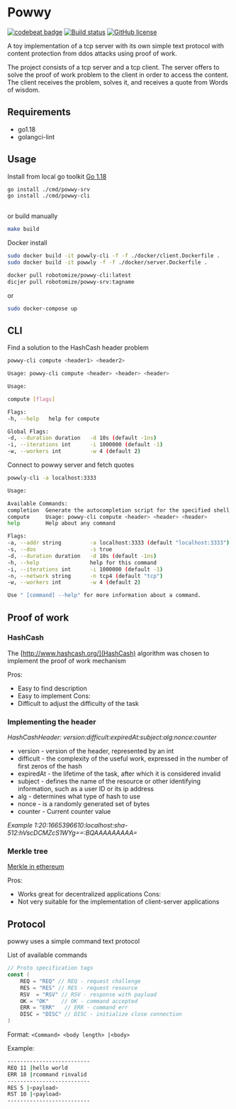 # Powwy

[![codebeat badge](https://codebeat.co/badges/a4a12b24-98e6-4627-b01c-8b124561f2e1)](https://codebeat.co/projects/github-com-robotomize-powwy-main)
[![Build status](https://github.com/robotomize/powwy/actions/workflows/release.yml/badge.svg)](https://github.com/robotomize/powwy/actions)
[![GitHub license](https://img.shields.io/github/license/robotomize/powwy.svg)](https://github.com/robotomize/powwy/blob/master/LICENSE)

A toy implementation of a tcp server with its own simple text protocol with content protection from ddos attacks using
proof of work.

The project consists of a tcp server and a tcp client.
The server offers to solve the proof of work problem to the client in order to access the content.  
The client receives the problem, solves it, and receives a quote from Words of wisdom.

## Requirements

* go1.18
* golangci-lint

## Usage

Install from local go toolkit [Go 1.18](https://go.dev/dl/)

```sh
go install ./cmd/powwy-srv
go install ./cmd/powwy-cli
    
```

or build manually

```sh
make build
```

Docker install

```sh
sudo docker build -it powwly-cli -f -f ./docker/client.Dockerfile .
sudo docker build -it powwly -f -f ./docker/server.Dockerfile .

```

```sh
docker pull robotomize/powwy-cli:latest
dicjer pull robotomize/powwy-srv:tagname
```

or

```sh
sudo docker-compose up
```

## CLI

Find a solution to the HashCash header problem

```sh
powwy-cli compute <header1> <header2> 
```

```sh
Usage: powwy-cli compute <header> <header> <header>

Usage:

compute [flags]

Flags:
-h, --help   help for compute

Global Flags:
-d, --duration duration   -d 10s (default -1ns)
-i, --iterations int      -i 1000000 (default -1)
-w, --workers int         -w 4 (default 2)
```

Connect to powwy server and fetch quotes

```sh
powwly-cli -a localhost:3333
```

```sh
Usage:

Available Commands:
completion  Generate the autocompletion script for the specified shell
compute     Usage: powwy-cli compute <header> <header> <header>
help        Help about any command

Flags:
-a, --addr string         -a localhost:3333 (default "localhost:3333")
-s, --dos                 -s true
-d, --duration duration   -d 10s (default -1ns)
-h, --help                help for this command
-i, --iterations int      -i 1000000 (default -1)
-n, --network string      -n tcp4 (default "tcp")
-w, --workers int         -w 4 (default 2)

Use " [command] --help" for more information about a command.
```

## Proof of work

### HashCash

The [http://www.hashcash.org/](HashCash) algorithm was chosen to implement the proof of work mechanism

Pros:

* Easy to find description
* Easy to implement
  Cons:
* Difficult to adjust the difficulty of the task

### Implementing the header

*HashCashHeader: version:difficult:expiredAt:subject:alg:nonce:counter*

* version - version of the header, represented by an int
* difficult - the complexity of the useful work, expressed in the number of first zeros of the hash
* expiredAt - the lifetime of the task, after which it is considered invalid
* subject - defines the name of the resource or other identifying information, such as a user ID or its ip address
* alg - determines what type of hash to use
* nonce - is a randomly generated set of bytes
* counter - Current counter value

*Example 1:20:1665396610:localhost:sha-512:hVscDCMZcS1WYg==:BQAAAAAAAAA=*

### Merkle tree

[Merkle in ethereum](https://blog.ethereum.org/2015/11/15/merkling-in-ethereum/)

Pros:

* Works great for decentralized applications
  Cons:
* Not very suitable for the implementation of client-server applications

## Protocol

powwy uses a simple command text protocol

List of available commands

```go
// Proto specification tags
const (
    REQ = "REQ" // REQ - request challenge
    RES = "RES" // RES - request resource
    RSV  = "RSV" // RSV - response with payload
    OK = "OK"    // OK - command accepted
    ERR = "ERR"   // ERR - command err
    DISC = "DISC" // DISC - initialize close connection
)

```

Format:
`<Command> <body length> |<body>`

Example:

```sh
--------------------------
REQ 11 |hello world
ERR 18 |rcommand rinvalid
--------------------------
RES 5 |<payload>
RST 10 |<payload>
--------------------------
```





